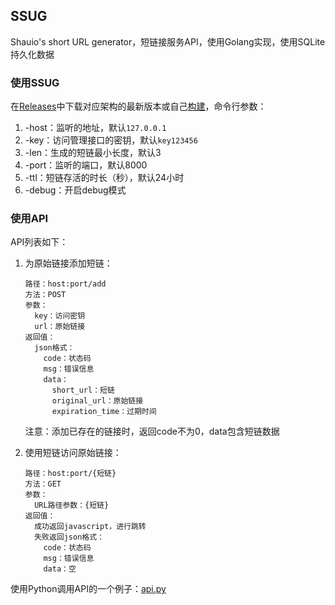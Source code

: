 ## SSUG

Shauio's short URL generator，短链接服务API，使用Golang实现，使用SQLite持久化数据

### 使用SSUG

在[Releases](https://github.com/paoka1/ssug/releases)中下载对应架构的最新版本或自己[构建](scripts/build_command)，命令行参数：

1. -host：监听的地址，默认`127.0.0.1`
2. -key：访问管理接口的密钥，默认`key123456`
3. -len：生成的短链最小长度，默认3
4. -port：监听的端口，默认8000
5. -ttl：短链存活的时长（秒），默认24小时
6. -debug：开启debug模式

### 使用API

API列表如下：

1. 为原始链接添加短链：

   ```api
   路径：host:port/add
   方法：POST
   参数：
     key：访问密钥
     url：原始链接
   返回值：
     json格式：
       code：状态码
       msg：错误信息
       data：
         short_url：短链
         original_url：原始链接
         expiration_time：过期时间
   ```

   注意：添加已存在的链接时，返回code不为0，data包含短链数据

2. 使用短链访问原始链接：

   ```api
   路径：host:port/{短链}
   方法：GET
   参数：
     URL路径参数：{短链}
   返回值：
     成功返回javascript，进行跳转
     失败返回json格式：
       code：状态码
       msg：错误信息
       data：空
   ```

使用Python调用API的一个例子：[api.py](example/api.py)
